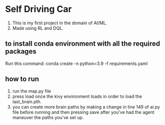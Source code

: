 <h1>Self Driving Car</h1>
<ol>
<li>This is my first project in the domain of AI/ML.</li>
<li>Made using RL and DQL.</li>
</ol>

<h2> to install conda environment with all the required packages </h2>
<p> Run this command: conda create -n <env-name> python=3.9 -f requirements.yaml </p> 

<h2> how to run </h2>
<ol>
<li>run the map.py file</li>
<li>press load once the kivy environment loads in order to load the last_brain.pth.</li>
<li>you can create more brain paths by making a change in line 149 of ai.py file before running and then pressing save after you've had the agent maneuver the paths you've set up.</li>
</ol>
